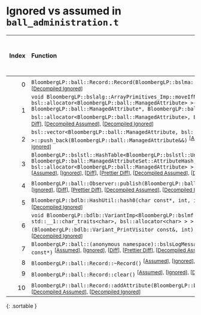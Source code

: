 # Ignored vs assumed in `ball_administration.t`

<script src="../sorttable.js"></script>

|   Index | Function                                                                                                                                                                                                                                                                                                                                                                                                                                                                                                                                                                                    |   Difference in number of lines |   Function size difference in bytes |   Number of lines in assumed build |   Number of bytes in assumed build |   Number of lines in ignored build |   Number of bytes in ignored build |
|--------:|:--------------------------------------------------------------------------------------------------------------------------------------------------------------------------------------------------------------------------------------------------------------------------------------------------------------------------------------------------------------------------------------------------------------------------------------------------------------------------------------------------------------------------------------------------------------------------------------------|--------------------------------:|------------------------------------:|-----------------------------------:|-----------------------------------:|-----------------------------------:|-----------------------------------:|
|       0 | `BloombergLP::ball::Record::Record(BloombergLP::bslma::Allocator*)` <sup>\[[Assumed](0-assume)\], \[[Ignored](0-none)\], \[[Diff](0.diff.html)\], \[[Prettier Diff](0-diff.html)\], \[[Decompiled Assumed](0-assume-decompiled.txt)\], \[[Decompiled Ignored](0-none-decompiled.txt)\]</sup>                                                                                                                                                                                                                                                                                                |                              23 |                                  80 |                                 86 |                                336 |                                 63 |                                256 |
|       1 | `void BloombergLP::bslalg::ArrayPrimitives_Imp::moveIfNoexcept<BloombergLP::ball::ManagedAttribute, bsl::allocator<BloombergLP::ball::ManagedAttribute> >(BloombergLP::ball::ManagedAttribute*, BloombergLP::ball::ManagedAttribute*, BloombergLP::ball::ManagedAttribute*, bsl::allocator<BloombergLP::ball::ManagedAttribute>, BloombergLP::bslmf::MetaInt<0>*)` <sup>\[[Assumed](1-assume)\], \[[Ignored](1-none)\], \[[Diff](1.diff.html)\], \[[Prettier Diff](1-diff.html)\], \[[Decompiled Assumed](1-assume-decompiled.txt)\], \[[Decompiled Ignored](1-none-decompiled.txt)\]</sup> |                              15 |                                  64 |                                 80 |                                272 |                                 65 |                                208 |
|       2 | `bsl::vector<BloombergLP::ball::ManagedAttribute, bsl::allocator<BloombergLP::ball::ManagedAttribute> >::push_back(BloombergLP::ball::ManagedAttribute&&)` <sup>\[[Assumed](2-assume)\], \[[Ignored](2-none)\], \[[Diff](2.diff.html)\], \[[Prettier Diff](2-diff.html)\], \[[Decompiled Assumed](2-assume-decompiled.txt)\], \[[Decompiled Ignored](2-none-decompiled.txt)\]</sup>                                                                                                                                                                                                         |                              12 |                                  48 |                                237 |                                880 |                                225 |                                832 |
|       3 | `BloombergLP::bslstl::HashTable<BloombergLP::bslstl::UnorderedSetKeyConfiguration<BloombergLP::ball::ManagedAttribute>, BloombergLP::ball::ManagedAttributeSet::AttributeHash, bsl::equal_to<BloombergLP::ball::ManagedAttribute>, bsl::allocator<BloombergLP::ball::ManagedAttribute> >::copyDataStructure(BloombergLP::bslalg::BidirectionalLink*)` <sup>\[[Assumed](3-assume)\], \[[Ignored](3-none)\], \[[Diff](3.diff.html)\], \[[Prettier Diff](3-diff.html)\], \[[Decompiled Assumed](3-assume-decompiled.txt)\], \[[Decompiled Ignored](3-none-decompiled.txt)\]</sup>              |                              11 |                                  64 |                                194 |                                816 |                                183 |                                752 |
|       4 | `BloombergLP::ball::Observer::publish(BloombergLP::ball::Record const&, BloombergLP::ball::Context const&)` <sup>\[[Assumed](4-assume)\], \[[Ignored](4-none)\], \[[Diff](4.diff.html)\], \[[Prettier Diff](4-diff.html)\], \[[Decompiled Assumed](4-assume-decompiled.txt)\], \[[Decompiled Ignored](4-none-decompiled.txt)\]</sup>                                                                                                                                                                                                                                                        |                               2 |                                   0 |                                  5 |                                 16 |                                  3 |                                 16 |
|       5 | `BloombergLP::bdlb::HashUtil::hash0(char const*, int, int)` <sup>\[[Assumed](5-assume)\], \[[Ignored](5-none)\], \[[Diff](5.diff.html)\], \[[Prettier Diff](5-diff.html)\], \[[Decompiled Assumed](5-assume-decompiled.txt)\], \[[Decompiled Ignored](5-none-decompiled.txt)\]</sup>                                                                                                                                                                                                                                                                                                        |                               1 |                                   0 |                                 54 |                                192 |                                 53 |                                192 |
|       6 | `void BloombergLP::bdlb::VariantImp<BloombergLP::bslmf::TypeList<int, long long, bsl::basic_string<char, std::__1::char_traits<char>, bsl::allocator<char> > > >::doApply<BloombergLP::bdlb::Variant_PrintVisitor const&>(BloombergLP::bdlb::Variant_PrintVisitor const&, int) const` <sup>\[[Assumed](6-assume)\], \[[Ignored](6-none)\], \[[Diff](6.diff.html)\], \[[Prettier Diff](6-diff.html)\], \[[Decompiled Assumed](6-assume-decompiled.txt)\], \[[Decompiled Ignored](6-none-decompiled.txt)\]</sup>                                                                              |                               1 |                                   0 |                                 75 |                                256 |                                 74 |                                256 |
|       7 | `BloombergLP::ball::(anonymous namespace)::bslsLogMessage(BloombergLP::bsls::LogSeverity::Enum, char const*, int, char const*)` <sup>\[[Assumed](7-assume)\], \[[Ignored](7-none)\], \[[Diff](7.diff.html)\], \[[Prettier Diff](7-diff.html)\], \[[Decompiled Assumed](7-assume-decompiled.txt)\], \[[Decompiled Ignored](7-none-decompiled.txt)\]</sup>                                                                                                                                                                                                                                    |                              -4 |                                 -16 |                                103 |                                400 |                                107 |                                416 |
|       8 | `BloombergLP::ball::Record::~Record()` <sup>\[[Assumed](8-assume)\], \[[Ignored](8-none)\], \[[Diff](8.diff.html)\], \[[Prettier Diff](8-diff.html)\], \[[Decompiled Assumed](8-assume-decompiled.txt)\], \[[Decompiled Ignored](8-none-decompiled.txt)\]</sup>                                                                                                                                                                                                                                                                                                                             |                             -24 |                                 -64 |                                106 |                                448 |                                130 |                                512 |
|       9 | `BloombergLP::ball::Record::clear()` <sup>\[[Assumed](9-assume)\], \[[Ignored](9-none)\], \[[Diff](9.diff.html)\], \[[Prettier Diff](9-diff.html)\], \[[Decompiled Assumed](9-assume-decompiled.txt)\], \[[Decompiled Ignored](9-none-decompiled.txt)\]</sup>                                                                                                                                                                                                                                                                                                                               |                             -24 |                                 -80 |                                 79 |                                320 |                                103 |                                400 |
|      10 | `BloombergLP::ball::Record::addAttribute(BloombergLP::ball::Attribute const&)` <sup>\[[Assumed](10-assume)\], \[[Ignored](10-none)\], \[[Diff](10.diff.html)\], \[[Prettier Diff](10-diff.html)\], \[[Decompiled Assumed](10-assume-decompiled.txt)\], \[[Decompiled Ignored](10-none-decompiled.txt)\]</sup>                                                                                                                                                                                                                                                                               |                             -32 |                                -128 |                                 76 |                                304 |                                108 |                                432 |
{: .sortable }
